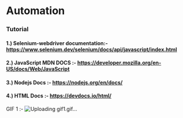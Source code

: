 # Automation
### Tutorial
#### 1.) Selenium-webdriver documentation:- https://www.selenium.dev/selenium/docs/api/javascript/index.html
#### 2.) JavaScript MDN DOCS :- https://developer.mozilla.org/en-US/docs/Web/JavaScript 
#### 3.) Nodejs Docs :- https://nodejs.org/en/docs/
#### 4.) HTML Docs :- https://devdocs.io/html/

GIF 1 :- ![Uploading gif1.gif…]()
 
